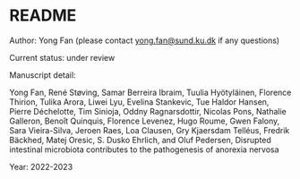 # README

Author: Yong Fan (please contact yong.fan@sund.ku.dk if any questions)

Current status: under review

Manuscript detail:

Yong Fan, René Støving, Samar Berreira Ibraim, Tuulia Hyötyläinen, Florence Thirion, Tulika Arora, Liwei Lyu, Evelina Stankevic, Tue Haldor Hansen, Pierre Déchelotte, Tim Sinioja, Oddny Ragnarsdottir, Nicolas Pons, Nathalie Galleron, Benoît Quinquis, Florence Levenez, Hugo Roume, Gwen Falony, Sara Vieira-Silva, Jeroen Raes, Loa Clausen, Gry Kjaersdam Telléus, Fredrik Bäckhed, Matej Oresic, S. Dusko Ehrlich, and Oluf Pedersen, Disrupted intestinal microbiota contributes to the pathogenesis of anorexia nervosa

Year: 2022-2023
